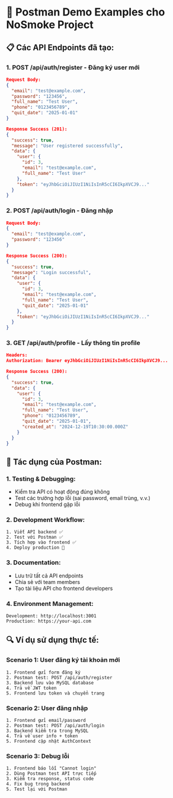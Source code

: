 # 🔧 Postman Demo Examples cho NoSmoke Project

## 📋 Các API Endpoints đã tạo:

### 1. **POST /api/auth/register** - Đăng ký user mới
```json
Request Body:
{
  "email": "test@example.com",
  "password": "123456",
  "full_name": "Test User",
  "phone": "0123456789",
  "quit_date": "2025-01-01"
}

Response Success (201):
{
  "success": true,
  "message": "User registered successfully",
  "data": {
    "user": {
      "id": 3,
      "email": "test@example.com",
      "full_name": "Test User"
    },
    "token": "eyJhbGciOiJIUzI1NiIsInR5cCI6IkpXVCJ9..."
  }
}
```

### 2. **POST /api/auth/login** - Đăng nhập
```json
Request Body:
{
  "email": "test@example.com",
  "password": "123456"
}

Response Success (200):
{
  "success": true,
  "message": "Login successful",
  "data": {
    "user": {
      "id": 3,
      "email": "test@example.com",
      "full_name": "Test User",
      "quit_date": "2025-01-01"
    },
    "token": "eyJhbGciOiJIUzI1NiIsInR5cCI6IkpXVCJ9..."
  }
}
```

### 3. **GET /api/auth/profile** - Lấy thông tin profile
```json
Headers:
Authorization: Bearer eyJhbGciOiJIUzI1NiIsInR5cCI6IkpXVCJ9...

Response Success (200):
{
  "success": true,
  "data": {
    "user": {
      "id": 3,
      "email": "test@example.com",
      "full_name": "Test User",
      "phone": "0123456789",
      "quit_date": "2025-01-01",
      "created_at": "2024-12-19T10:30:00.000Z"
    }
  }
}
```

## 🎯 Tác dụng của Postman:

### 1. **Testing & Debugging:**
- Kiểm tra API có hoạt động đúng không
- Test các trường hợp lỗi (sai password, email trùng, v.v.)
- Debug khi frontend gặp lỗi

### 2. **Development Workflow:**
```
1. Viết API backend ✅
2. Test với Postman ✅
3. Tích hợp vào frontend ✅
4. Deploy production 🔄
```

### 3. **Documentation:**
- Lưu trữ tất cả API endpoints
- Chia sẻ với team members
- Tạo tài liệu API cho frontend developers

### 4. **Environment Management:**
```
Development: http://localhost:3001
Production: https://your-api.com
```

## 🔍 Ví dụ sử dụng thực tế:

### Scenario 1: User đăng ký tài khoản mới
```
1. Frontend gửi form đăng ký
2. Postman test: POST /api/auth/register
3. Backend lưu vào MySQL database
4. Trả về JWT token
5. Frontend lưu token và chuyển trang
```

### Scenario 2: User đăng nhập
```
1. Frontend gửi email/password
2. Postman test: POST /api/auth/login
3. Backend kiểm tra trong MySQL
4. Trả về user info + token
5. Frontend cập nhật AuthContext
```

### Scenario 3: Debug lỗi
```
1. Frontend báo lỗi "Cannot login"
2. Dùng Postman test API trực tiếp
3. Kiểm tra response, status code
4. Fix bug trong backend
5. Test lại với Postman
```
